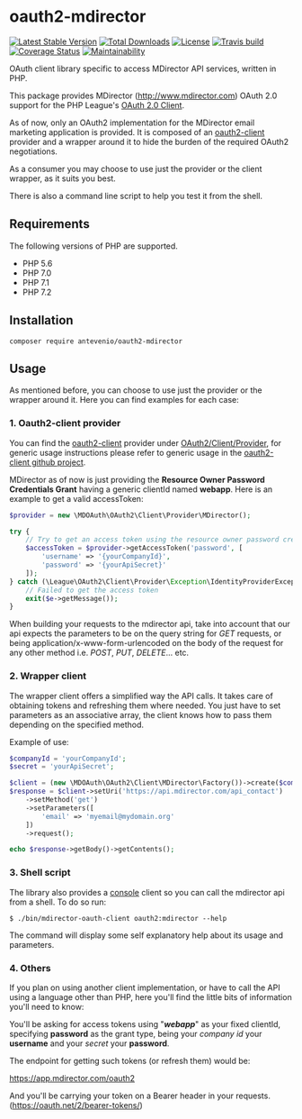 # oauth2-mdirector
[![Latest Stable Version](https://poser.pugx.org/antevenio/oauth2-mdirector/v/stable)](https://packagist.org/packages/antevenio/oauth2-mdirector)
[![Total Downloads](https://poser.pugx.org/antevenio/oauth2-mdirector/downloads)](https://packagist.org/packages/antevenio/oauth2-mdirector)
[![License](https://poser.pugx.org/antevenio/oauth2-mdirector/license)](https://packagist.org/packages/antevenio/oauth2-mdirector)
[![Travis build](https://api.travis-ci.org/Antevenio/oauth2-mdirector.svg?branch=master)](https://travis-ci.org/Antevenio/oauth2-mdirector)
[![Coverage Status](https://coveralls.io/repos/github/Antevenio/oauth2-mdirector/badge.svg?branch=master)](https://coveralls.io/github/Antevenio/oauth2-mdirector?branch=master)
[![Maintainability](https://api.codeclimate.com/v1/badges/f19e715eb520e7bd6a29/maintainability)](https://codeclimate.com/github/Antevenio/oauth2-mdirector/maintainability)

OAuth client library specific to access MDirector API services, written in PHP.

This package provides MDirector (http://www.mdirector.com) OAuth 2.0 support for the 
PHP League's [OAuth 2.0 Client](https://github.com/thephpleague/oauth2-client).

As of now, only an OAuth2 implementation for the MDirector email marketing application is provided. 
It is composed of an [oauth2-client](https://github.com/thephpleague/oauth2-client) 
provider and a wrapper around it to hide the burden of the required OAuth2 negotiations.

As a consumer you may choose to use just the provider or the client wrapper, as it suits you best.

There is also a command line script to help you test it from the shell.

## Requirements
The following versions of PHP are supported.

* PHP 5.6
* PHP 7.0
* PHP 7.1
* PHP 7.2

## Installation
```
composer require antevenio/oauth2-mdirector 
```

## Usage
As mentioned before, you can choose to use just the provider or the wrapper around it. 
Here you can find examples for each case: 

### 1. Oauth2-client provider
You can find the [oauth2-client](https://github.com/thephpleague/oauth2-client) provider under 
[OAuth2/Client/Provider](https://github.com/Antevenio/mdirector-oauth-client-php/tree/master/src/OAuth2/Client/Provider), 
for generic usage instructions please refer to generic usage in the
[oauth2-client github project](https://github.com/thephpleague/oauth2-client).

MDirector as of now is just providing the **Resource Owner Password Credentials Grant** 
having a generic clientId named **webapp**. Here is an example to get a valid accessToken:

```php
$provider = new \MDOAuth\OAuth2\Client\Provider\MDirector();

try {
    // Try to get an access token using the resource owner password credentials grant.
    $accessToken = $provider->getAccessToken('password', [
        'username' => '{yourCompanyId}',
        'password' => '{yourApiSecret}'
    ]);
} catch (\League\OAuth2\Client\Provider\Exception\IdentityProviderException $e) {
    // Failed to get the access token
    exit($e->getMessage());
}
```

When building your requests to the mdirector api, take into account that our api expects the
parameters to be on the query string for *GET* requests, or being 
application/x-www-form-urlencoded on the body of the request for any other method 
i.e. *POST*, *PUT*, *DELETE*... etc.

### 2. Wrapper client
The wrapper client offers a simplified way the API calls. 
It takes care of obtaining tokens and refreshing them where needed. 
You just have to set parameters as an associative array, 
the client knows how to pass them depending on the specified method. 

Example of use:
```php
$companyId = 'yourCompanyId';
$secret = 'yourApiSecret';

$client = (new \MDOAuth\OAuth2\Client\MDirector\Factory())->create($companyId, $secret);
$response = $client->setUri('https://api.mdirector.com/api_contact')
    ->setMethod('get')
    ->setParameters([
        'email' => 'myemail@mydomain.org'    
    ])
    ->request();

echo $response->getBody()->getContents();
```

### 3. Shell script
The library also provides a [console](https://github.com/symfony/console) client so you can 
call the mdirector api from a shell.
To do so run:

```
$ ./bin/mdirector-oauth-client oauth2:mdirector --help    
```                                            
The command will display some self explanatory help about its usage and parameters.


### 4. Others

If you plan on using another client implementation, or have to call the API using a language other than PHP,
here you'll find the little bits of information you'll need to know:

You'll be asking for access tokens using "***webapp***" as your fixed clientId, 
specifying **password** as the grant type, 
being your *company id* your **username** and your *secret* your **password**. 

The endpoint for getting such tokens (or refresh them) would be:

https://app.mdirector.com/oauth2

And you'll be carrying your token on a Bearer header in your requests. 
(https://oauth.net/2/bearer-tokens/)
